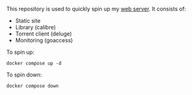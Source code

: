 This repository is used to quickly spin up my [web server](https://edizucar.co.uk). It consists of: 

* Static site
* Library (calibre)
* Torrent client (deluge)
* Monitoring (goaccess)

To spin up:

`docker compose up -d`

To spin down:

`docker compose down`